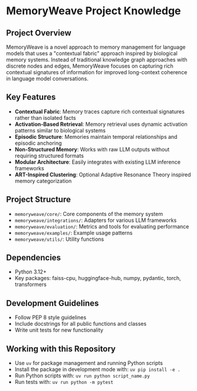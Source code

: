 # MemoryWeave Project Knowledge

## Project Overview
MemoryWeave is a novel approach to memory management for language models that uses a "contextual fabric" approach inspired by biological memory systems. Instead of traditional knowledge graph approaches with discrete nodes and edges, MemoryWeave focuses on capturing rich contextual signatures of information for improved long-context coherence in language model conversations.

## Key Features
- **Contextual Fabric**: Memory traces capture rich contextual signatures rather than isolated facts
- **Activation-Based Retrieval**: Memory retrieval uses dynamic activation patterns similar to biological systems
- **Episodic Structure**: Memories maintain temporal relationships and episodic anchoring
- **Non-Structured Memory**: Works with raw LLM outputs without requiring structured formats
- **Modular Architecture**: Easily integrates with existing LLM inference frameworks
- **ART-Inspired Clustering**: Optional Adaptive Resonance Theory inspired memory categorization

## Project Structure
- `memoryweave/core/`: Core components of the memory system
- `memoryweave/integrations/`: Adapters for various LLM frameworks
- `memoryweave/evaluation/`: Metrics and tools for evaluating performance
- `memoryweave/examples/`: Example usage patterns
- `memoryweave/utils/`: Utility functions

## Dependencies
- Python 3.12+
- Key packages: faiss-cpu, huggingface-hub, numpy, pydantic, torch, transformers

## Development Guidelines
- Follow PEP 8 style guidelines
- Include docstrings for all public functions and classes
- Write unit tests for new functionality

## Working with this Repository
- Use `uv` for package management and running Python scripts
- Install the package in development mode with: `uv pip install -e .`
- Run Python scripts with: `uv run python script_name.py`
- Run tests with: `uv run python -m pytest`

